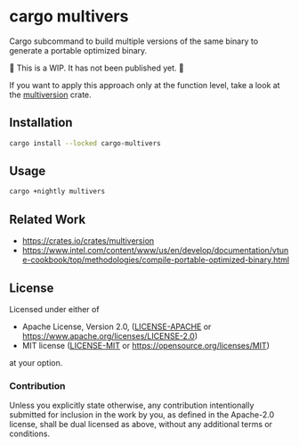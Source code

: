 # cargo multivers

Cargo subcommand to build multiple versions of the same binary to generate a portable optimized binary.

:construction: This is a WIP. It has not been published yet. :construction:

If you want to apply this approach only at the function level, take a look at the [multiversion](https://crates.io/crates/multiversion) crate.

## Installation

```bash
cargo install --locked cargo-multivers
```

## Usage

```bash
cargo +nightly multivers
```

## Related Work

- <https://crates.io/crates/multiversion>
- <https://www.intel.com/content/www/us/en/develop/documentation/vtune-cookbook/top/methodologies/compile-portable-optimized-binary.html>

## License

Licensed under either of

- Apache License, Version 2.0, ([LICENSE-APACHE](LICENSE-APACHE) or <https://www.apache.org/licenses/LICENSE-2.0>)
- MIT license ([LICENSE-MIT](LICENSE-MIT) or <https://opensource.org/licenses/MIT>)

at your option.

### Contribution

Unless you explicitly state otherwise, any contribution intentionally submitted
for inclusion in the work by you, as defined in the Apache-2.0 license, shall be dual licensed as above, without any
additional terms or conditions.
